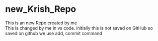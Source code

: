 # new_Krish_Repo
This is an new Repo created by me
<br>
This is changed by me in vs code. initially this is not saved on GitHub so saved on github we use add, commit command  